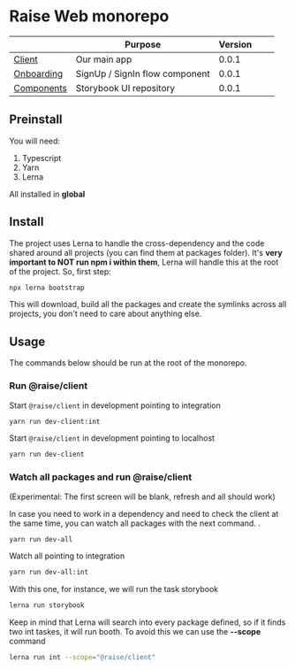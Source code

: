 # Raise Web monorepo

|                                                                                       | Purpose                        | Version |     |     |
| ------------------------------------------------------------------------------------- | ------------------------------ | ------- | --- | --- |
| [Client](https://bitbucket.org/herodevteam/raise/src/master/packages/client/)         | Our main app                   | 0.0.1   |     |     |
| [Onboarding](https://bitbucket.org/herodevteam/raise/src/master/packages/onboarding/) | SignUp / SignIn flow component | 0.0.1   |     |     |
| [Components](https://bitbucket.org/herodevteam/raise/src/master/packages/components/) | Storybook UI repository        | 0.0.1   |     |     |

## Preinstall

You will need:

1. Typescript
2. Yarn
3. Lerna

All installed in **global**

## Install

The project uses Lerna to handle the cross-dependency and the code shared around all projects (you can find them at packages folder). It's **very important to NOT run npm i within them**, Lerna will handle this at the root of the project. So, first step:

```bash
npx lerna bootstrap
```

This will download, build all the packages and create the symlinks across all projects, you don't need to care about anything else.

## Usage

The commands below should be run at the root of the monorepo.

### Run @raise/client

Start `@raise/client` in development pointing to integration
```bash
yarn run dev-client:int
```

Start `@raise/client` in development pointing to localhost
```bash
yarn run dev-client
```
### Watch all packages and run @raise/client
(Experimental: The first screen will be blank, refresh and all should work)

In case you need to work in a dependency and need to check the client at the same time, you can watch all packages with the next command. 
.
```bash
yarn run dev-all
```
Watch all pointing to integration
```bash
yarn run dev-all:int
```

With this one, for instance, we will run the task storybook

```bash
lerna run storybook
```

Keep in mind that Lerna will search into every package defined, so if it finds two int taskes, it will run booth. To avoid this we can use the **--scope** command

```bash
lerna run int --scope="@raise/client"
```
